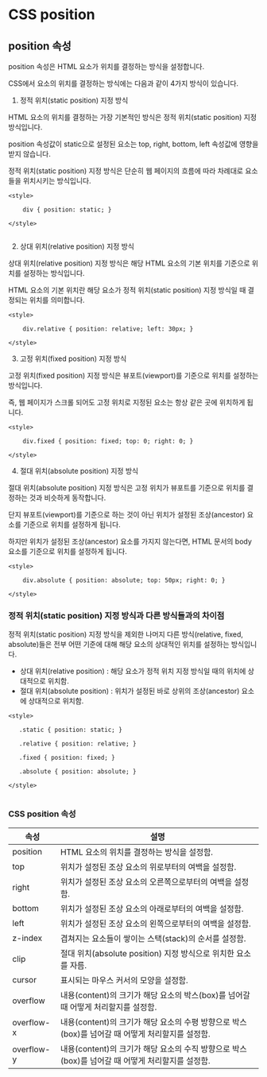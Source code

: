 # CSS position
## position 속성
position 속성은 HTML 요소가 위치를 결정하는 방식을 설정합니다.

CSS에서 요소의 위치를 결정하는 방식에는 다음과 같이 4가지 방식이 있습니다.

 

1. 정적 위치(static position) 지정 방식

HTML 요소의 위치를 결정하는 가장 기본적인 방식은 정적 위치(static position) 지정 방식입니다.

 

position 속성값이 static으로 설정된 요소는 top, right, bottom, left 속성값에 영향을 받지 않습니다.

정적 위치(static position) 지정 방식은 단순히 웹 페이지의 흐름에 따라 차례대로 요소들을 위치시키는 방식입니다.
```
<style>

    div { position: static; }

</style>


```
2. 상대 위치(relative position) 지정 방식
   
상대 위치(relative position) 지정 방식은 해당 HTML 요소의 기본 위치를 기준으로 위치를 설정하는 방식입니다.

 

HTML 요소의 기본 위치란 해당 요소가 정적 위치(static position) 지정 방식일 때 결정되는 위치를 의미합니다.
```
<style>

    div.relative { position: relative; left: 30px; }

</style>
```

3. 고정 위치(fixed position) 지정 방식

고정 위치(fixed position) 지정 방식은 뷰포트(viewport)를 기준으로 위치를 설정하는 방식입니다. 

 

즉, 웹 페이지가 스크롤 되어도 고정 위치로 지정된 요소는 항상 같은 곳에 위치하게 됩니다.

```
<style>

    div.fixed { position: fixed; top: 0; right: 0; }

</style>
```
4. 절대 위치(absolute position) 지정 방식

절대 위치(absolute position) 지정 방식은 고정 위치가 뷰포트를 기준으로 위치를 결정하는 것과 비슷하게 동작합니다.

단지 뷰포트(viewport)를 기준으로 하는 것이 아닌 위치가 설정된 조상(ancestor) 요소를 기준으로 위치를 설정하게 됩니다.

하지만 위치가 설정된 조상(ancestor) 요소를 가지지 않는다면, HTML 문서의 body 요소를 기준으로 위치를 설정하게 됩니다.

```
<style>

    div.absolute { position: absolute; top: 50px; right: 0; }

</style>
```

### 정적 위치(static position) 지정 방식과 다른 방식들과의 차이점
정적 위치(static position) 지정 방식을 제외한 나머지 다른 방식(relative, fixed, absolute)들은 전부 어떤 기준에 대해 해당 요소의 상대적인 위치를 설정하는 방식입니다.

 

- 상대 위치(relative position) : 해당 요소가 정적 위치 지정 방식일 때의 위치에 상대적으로 위치함.
- 절대 위치(absolute position) : 위치가 설정된 바로 상위의 조상(ancestor) 요소에 상대적으로 위치함.

 ```
 <style>

    .static { position: static; }

    .relative { position: relative; }

    .fixed { position: fixed; }

    .absolute { position: absolute; }

</style>


 ```

 ### CSS position 속성
|속성	|설명|
|--|--|
|position|	HTML 요소의 위치를 결정하는 방식을 설정함.|
|top|	위치가 설정된 조상 요소의 위로부터의 여백을 설정함.|
|right|	위치가 설정된 조상 요소의 오른쪽으로부터의 여백을 설정함.|
|bottom	|위치가 설정된 조상 요소의 아래로부터의 여백을 설정함.|
|left|	위치가 설정된 조상 요소의 왼쪽으로부터의 여백을 설정함.|
|z-index|	겹쳐지는 요소들이 쌓이는 스택(stack)의 순서를 설정함.|
|clip|	절대 위치(absolute position) 지정 방식으로 위치한 요소를 자름.|
|cursor|	표시되는 마우스 커서의 모양을 설정함.|
|overflow	|내용(content)의 크기가 해당 요소의 박스(box)를 넘어갈 때 어떻게 처리할지를 설정함.|
|overflow-x	|내용(content)의 크기가 해당 요소의 수평 방향으로 박스(box)를 넘어갈 때 어떻게 처리할지를 설정함.|
|overflow-y|	내용(content)의 크기가 해당 요소의 수직 방향으로 박스(box)를 넘어갈 때 어떻게 처리할지를 설정함.|